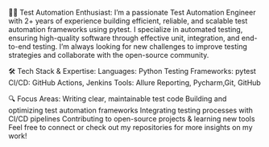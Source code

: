 👨‍💻 Test Automation Enthusiast: 
I’m a passionate Test Automation Engineer with 2+ years of experience building efficient, reliable, and scalable test automation frameworks using pytest.
I specialize in automated testing, ensuring high-quality software through effective unit, integration, and end-to-end testing. 
I’m always looking for new challenges to improve testing strategies and collaborate with the open-source community.

🛠️ Tech Stack & Expertise:
Languages: Python
Testing Frameworks: pytest
CI/CD: GitHub Actions, Jenkins
Tools: Allure Reporting, Pycharm,Git, GitHub

🔍 Focus Areas:
Writing clear, maintainable test code
Building and optimizing test automation frameworks
Integrating testing processes with CI/CD pipelines
Contributing to open-source projects & learning new tools
Feel free to connect or check out my repositories for more insights on my work!


<!---
PrateekJ04/PrateekJ04 is a ✨ special ✨ repository because its `README.md` (this file) appears on your GitHub profile.
You can click the Preview link to take a look at your changes.
--->
